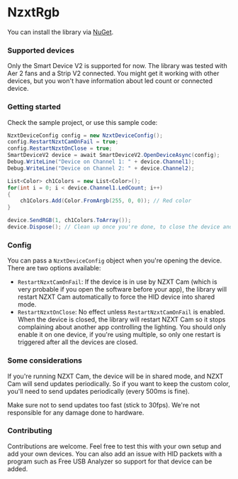 # NzxtRgb
You can install the library via [NuGet](https://www.nuget.org/packages/NzxtRGB/).

### Supported devices
Only the Smart Device V2 is supported for now. The library was tested with Aer 2 fans and a Strip V2 connected. You might get it working with other devices, but you won't have information about led count or connected device.

### Getting started

Check the sample project, or use this sample code:

```csharp
NzxtDeviceConfig config = new NzxtDeviceConfig();
config.RestartNzxtCamOnFail = true;
config.RestartNzxtOnClose = true;
SmartDeviceV2 device = await SmartDeviceV2.OpenDeviceAsync(config);
Debug.WriteLine("Device on Channel 1: " + device.Channel1);
Debug.WriteLine("Device on Channel 2: " + device.Channel2);

List<Color> ch1Colors = new List<Color>();
for(int i = 0; i < device.Channel1.LedCount; i++)
{
    ch1Colors.Add(Color.FromArgb(255, 0, 0)); // Red color
}

device.SendRGB(1, ch1Colors.ToArray());
device.Dispose(); // Clean up once you're done, to close the device and restart NZXT Cam when applicable

```

### Config
You can pass a `NzxtDeviceConfig` object when you're opening the device.
There are two options available:
- `RestartNzxtCamOnFail`: If the device is in use by NZXT Cam (which is very probable if you open the software before your app), the library will restart NZXT Cam automatically to force the HID device into shared mode.
- `RestartNzxtOnClose`: No effect unless `RestartNzxtCamOnFail` is enabled. When the device is closed, the library will restart NZXT Cam so it stops complaining about another app controlling the lighting. You should only enable it on one device, if you're using multiple, so only one restart is triggered after all the devices are closed.

### Some considerations

If you're running NZXT Cam, the device will be in shared mode, and NZXT Cam will send updates periodically. So if you want to keep the custom color, you'll need to send updates periodically (every 500ms is fine).

Make sure not to send updates too fast (stick to 30fps). We're not responsible for any damage done to hardware.

### Contributing
Contributions are welcome. Feel free to test this with your own setup and add your own devices. You can also add an issue with HID packets with a program such as Free USB Analyzer so support for that device can be added.
